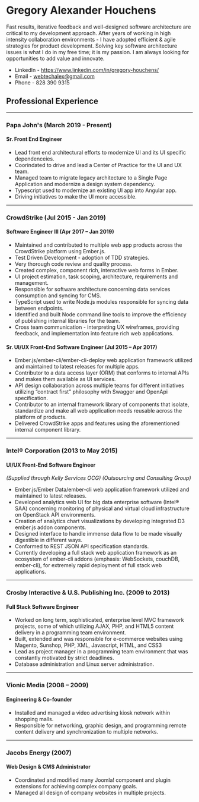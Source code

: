 # Gregory Alexander Houchens

Fast results, iterative feedback and well-designed software architecture are critical to my development approach. After years of working in high intensity collaboration environments - I have adopted efficient & agile strategies for product development. Solving key software architecture issues is what I do in my free time; it is my passion. I am always looking for opportunities to add value and innovate.

* LinkedIn - https://www.linkedin.com/in/gregory-houchens/
* Email - webtechalex@gmail.com
* Phone - 828 390 9315

## Professional Experience

---

### Papa John's (March 2019 - Present)

#### Sr. Front End Engineer
* Lead front end architectural efforts to modernize UI and its UI specific dependenceies.
* Coorindated to drive and lead a Center of Practice for the UI and UX team.
* Managed team to migrate legacy architecture to a Single Page Application and modernize a design system dependency.
* Typescript used to modernize an existing UI app into Angular app.
* Driving initiatives to make the UI more accessible.

---

### CrowdStrike (Jul 2015 - Jan 2019)

#### Software Engineer III (Apr 2017 – Jan 2019)
  * Maintained and contributed to multiple web app products across the CrowdStrike platform using Ember.js.
  * Test Driven Development - adoption of TDD strategies.
  * Very thorough code review and quality process.
  * Created complex, component rich, interactive web forms in Ember.
  * UI project estimation, task scoping, architecture, requirements and management.
  * Responsible for software architecture concerning data services consumption and syncing for CMS.
  * TypeScript used to write Node.js modules responsible for syncing data between endpoints.
  * Identified and built Node command line tools to improve the efficiency of publishing internal libraries for the team.
  * Cross team communication - interpreting UX wireframes, providing feedback, and implementation into feature rich web applications.

#### Sr. UI/UX Front-End Software Engineer (Jul 2015 – Apr 2017)
  * Ember.js/ember-cli/ember-cli-deploy web application framework utilized and maintained to latest releases for multiple apps.
  * Contributor to a data access layer (ORM) that conforms to internal APIs and makes them available as UI services.
  * API design collaboration across multiple teams for different initiatives utilizing “contract first” philosophy with Swagger and OpenApi specification.
  * Contributor to an internal framework library of components that isolate, standardize and make all web application needs reusable across the platform of products.
  * Delivered CrowdStrike apps and features using the aforementioned internal component library. 

---

### Intel® Corporation (2013 to May 2015)
#### UI/UX Front-End Software Engineer
_(Supplied through Kelly Services OCG) (Outsourcing and Consulting Group)_

  * Ember.js/Ember Data/ember-cli web application framework utilized and maintained to latest releases.
  * Developed analytics web UI for big data enterprise software (Intel® SAA) concerning monitoring of physical and virtual cloud infrastructure on OpenStack API environments.
  * Creation of analytics chart visualizations by developing integrated D3 ember.js addon components.
  * Designed interface to handle immense data flow to be made visually digestible in different ways.
  * Conformed to REST JSON API specification standards.
  * Currently developing a full stack web application framework as an ecosystem of ember-cli addons (emphasis: WebSockets, couchDB, ember-cli), for extremely rapid deployment of full stack web applications.

---

### Crosby Interactive & U.S. Publishing Inc. (2009 to 2013)
#### Full Stack Software Engineer
  * Worked on long term, sophisticated, enterprise level MVC framework projects, some of which utilizing AJAX, PHP, and HTML5 content delivery in a programming team environment.
  * Built, extended and was responsible for e-commerce websites using Magento, Sunshop, PHP, XML, Javascript, HTML, and CSS3
  * Lead as project manager in a programming team environment that was constantly motivated by strict deadlines.
  * Database administration and Linux server administration.

---

### Vionic Media (2008 – 2009)
#### Engineering & Co-founder 
  * Installed and managed a video advertising kiosk network within shopping malls. 
  * Responsible for networking, graphic design, and programming remote content delivery and synchronization to multiple networks.

---

### Jacobs Energy (2007)
#### Web Design & CMS Administrator 
  * Coordinated and modified many Joomla! component and plugin extensions for achieving complex company goals. 
  * Managed all design of company websites in multiple projects.